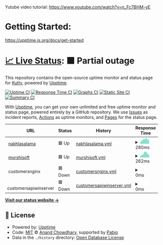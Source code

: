 Yutube video tutorial: https://www.youtube.com/watch?v=n_Fc7BHM-yE

# Getting Started:

https://upptime.js.org/docs/get-started

# [📈 Live Status](https://vkuttyp.github.io/myupptime): <!--live status--> **🟧 Partial outage**

This repository contains the open-source uptime monitor and status page for [Kutty](https://vkuttyp.github.io/myupptime), powered by [Upptime](https://github.com/upptime/upptime).

[![Uptime CI](https://github.com/vkuttyp/myupptime/workflows/Uptime%20CI/badge.svg)](https://github.com/vkuttyp/myupptime/actions?query=workflow%3A%22Uptime+CI%22)
[![Response Time CI](https://github.com/vkuttyp/myupptime/workflows/Response%20Time%20CI/badge.svg)](https://github.com/vkuttyp/myupptime/actions?query=workflow%3A%22Response+Time+CI%22)
[![Graphs CI](https://github.com/vkuttyp/myupptime/workflows/Graphs%20CI/badge.svg)](https://github.com/vkuttyp/myupptime/actions?query=workflow%3A%22Graphs+CI%22)
[![Static Site CI](https://github.com/vkuttyp/myupptime/workflows/Static%20Site%20CI/badge.svg)](https://github.com/vkuttyp/myupptime/actions?query=workflow%3A%22Static+Site+CI%22)
[![Summary CI](https://github.com/vkuttyp/myupptime/workflows/Summary%20CI/badge.svg)](https://github.com/vkuttyp/myupptime/actions?query=workflow%3A%22Summary+CI%22)

With [Upptime](https://upptime.js.org), you can get your own unlimited and free uptime monitor and status page, powered entirely by a GitHub repository. We use [Issues](https://github.com/vkuttyp/myupptime/issues) as incident reports, [Actions](https://github.com/vkuttyp/myupptime/actions) as uptime monitors, and [Pages](https://vkuttyp.github.io/myupptime) for the status page.

<!--start: status pages-->
<!-- This summary is generated by Upptime (https://github.com/upptime/upptime) -->
<!-- Do not edit this manually, your changes will be overwritten -->
<!-- prettier-ignore -->
| URL | Status | History | Response Time | Uptime |
| --- | ------ | ------- | ------------- | ------ |
| <img alt="" src="https://icons.duckduckgo.com/ip3/nakhlasalama.com.ico" height="13"> [nakhlasalama](https://nakhlasalama.com) | 🟩 Up | [nakhlasalama.yml](https://github.com/vkuttyp/myupptime/commits/HEAD/history/nakhlasalama.yml) | <details><summary><img alt="Response time graph" src="./graphs/nakhlasalama/response-time-week.png" height="20"> 280ms</summary><br><a href="https://vkuttyp.github.io/myupptime/history/nakhlasalama"><img alt="Response time 395" src="https://img.shields.io/endpoint?url=https%3A%2F%2Fraw.githubusercontent.com%2Fvkuttyp%2Fmyupptime%2FHEAD%2Fapi%2Fnakhlasalama%2Fresponse-time.json"></a><br><a href="https://vkuttyp.github.io/myupptime/history/nakhlasalama"><img alt="24-hour response time 403" src="https://img.shields.io/endpoint?url=https%3A%2F%2Fraw.githubusercontent.com%2Fvkuttyp%2Fmyupptime%2FHEAD%2Fapi%2Fnakhlasalama%2Fresponse-time-day.json"></a><br><a href="https://vkuttyp.github.io/myupptime/history/nakhlasalama"><img alt="7-day response time 280" src="https://img.shields.io/endpoint?url=https%3A%2F%2Fraw.githubusercontent.com%2Fvkuttyp%2Fmyupptime%2FHEAD%2Fapi%2Fnakhlasalama%2Fresponse-time-week.json"></a><br><a href="https://vkuttyp.github.io/myupptime/history/nakhlasalama"><img alt="30-day response time 281" src="https://img.shields.io/endpoint?url=https%3A%2F%2Fraw.githubusercontent.com%2Fvkuttyp%2Fmyupptime%2FHEAD%2Fapi%2Fnakhlasalama%2Fresponse-time-month.json"></a><br><a href="https://vkuttyp.github.io/myupptime/history/nakhlasalama"><img alt="1-year response time 385" src="https://img.shields.io/endpoint?url=https%3A%2F%2Fraw.githubusercontent.com%2Fvkuttyp%2Fmyupptime%2FHEAD%2Fapi%2Fnakhlasalama%2Fresponse-time-year.json"></a></details> | <details><summary><a href="https://vkuttyp.github.io/myupptime/history/nakhlasalama">100.00%</a></summary><a href="https://vkuttyp.github.io/myupptime/history/nakhlasalama"><img alt="All-time uptime 100.00%" src="https://img.shields.io/endpoint?url=https%3A%2F%2Fraw.githubusercontent.com%2Fvkuttyp%2Fmyupptime%2FHEAD%2Fapi%2Fnakhlasalama%2Fuptime.json"></a><br><a href="https://vkuttyp.github.io/myupptime/history/nakhlasalama"><img alt="24-hour uptime 100.00%" src="https://img.shields.io/endpoint?url=https%3A%2F%2Fraw.githubusercontent.com%2Fvkuttyp%2Fmyupptime%2FHEAD%2Fapi%2Fnakhlasalama%2Fuptime-day.json"></a><br><a href="https://vkuttyp.github.io/myupptime/history/nakhlasalama"><img alt="7-day uptime 100.00%" src="https://img.shields.io/endpoint?url=https%3A%2F%2Fraw.githubusercontent.com%2Fvkuttyp%2Fmyupptime%2FHEAD%2Fapi%2Fnakhlasalama%2Fuptime-week.json"></a><br><a href="https://vkuttyp.github.io/myupptime/history/nakhlasalama"><img alt="30-day uptime 100.00%" src="https://img.shields.io/endpoint?url=https%3A%2F%2Fraw.githubusercontent.com%2Fvkuttyp%2Fmyupptime%2FHEAD%2Fapi%2Fnakhlasalama%2Fuptime-month.json"></a><br><a href="https://vkuttyp.github.io/myupptime/history/nakhlasalama"><img alt="1-year uptime 100.00%" src="https://img.shields.io/endpoint?url=https%3A%2F%2Fraw.githubusercontent.com%2Fvkuttyp%2Fmyupptime%2FHEAD%2Fapi%2Fnakhlasalama%2Fuptime-year.json"></a></details>
| <img alt="" src="https://icons.duckduckgo.com/ip3/murshisoft.com.ico" height="13"> [murshisoft](https://murshisoft.com) | 🟩 Up | [murshisoft.yml](https://github.com/vkuttyp/myupptime/commits/HEAD/history/murshisoft.yml) | <details><summary><img alt="Response time graph" src="./graphs/murshisoft/response-time-week.png" height="20"> 262ms</summary><br><a href="https://vkuttyp.github.io/myupptime/history/murshisoft"><img alt="Response time 358" src="https://img.shields.io/endpoint?url=https%3A%2F%2Fraw.githubusercontent.com%2Fvkuttyp%2Fmyupptime%2FHEAD%2Fapi%2Fmurshisoft%2Fresponse-time.json"></a><br><a href="https://vkuttyp.github.io/myupptime/history/murshisoft"><img alt="24-hour response time 453" src="https://img.shields.io/endpoint?url=https%3A%2F%2Fraw.githubusercontent.com%2Fvkuttyp%2Fmyupptime%2FHEAD%2Fapi%2Fmurshisoft%2Fresponse-time-day.json"></a><br><a href="https://vkuttyp.github.io/myupptime/history/murshisoft"><img alt="7-day response time 262" src="https://img.shields.io/endpoint?url=https%3A%2F%2Fraw.githubusercontent.com%2Fvkuttyp%2Fmyupptime%2FHEAD%2Fapi%2Fmurshisoft%2Fresponse-time-week.json"></a><br><a href="https://vkuttyp.github.io/myupptime/history/murshisoft"><img alt="30-day response time 249" src="https://img.shields.io/endpoint?url=https%3A%2F%2Fraw.githubusercontent.com%2Fvkuttyp%2Fmyupptime%2FHEAD%2Fapi%2Fmurshisoft%2Fresponse-time-month.json"></a><br><a href="https://vkuttyp.github.io/myupptime/history/murshisoft"><img alt="1-year response time 356" src="https://img.shields.io/endpoint?url=https%3A%2F%2Fraw.githubusercontent.com%2Fvkuttyp%2Fmyupptime%2FHEAD%2Fapi%2Fmurshisoft%2Fresponse-time-year.json"></a></details> | <details><summary><a href="https://vkuttyp.github.io/myupptime/history/murshisoft">100.00%</a></summary><a href="https://vkuttyp.github.io/myupptime/history/murshisoft"><img alt="All-time uptime 99.42%" src="https://img.shields.io/endpoint?url=https%3A%2F%2Fraw.githubusercontent.com%2Fvkuttyp%2Fmyupptime%2FHEAD%2Fapi%2Fmurshisoft%2Fuptime.json"></a><br><a href="https://vkuttyp.github.io/myupptime/history/murshisoft"><img alt="24-hour uptime 100.00%" src="https://img.shields.io/endpoint?url=https%3A%2F%2Fraw.githubusercontent.com%2Fvkuttyp%2Fmyupptime%2FHEAD%2Fapi%2Fmurshisoft%2Fuptime-day.json"></a><br><a href="https://vkuttyp.github.io/myupptime/history/murshisoft"><img alt="7-day uptime 100.00%" src="https://img.shields.io/endpoint?url=https%3A%2F%2Fraw.githubusercontent.com%2Fvkuttyp%2Fmyupptime%2FHEAD%2Fapi%2Fmurshisoft%2Fuptime-week.json"></a><br><a href="https://vkuttyp.github.io/myupptime/history/murshisoft"><img alt="30-day uptime 100.00%" src="https://img.shields.io/endpoint?url=https%3A%2F%2Fraw.githubusercontent.com%2Fvkuttyp%2Fmyupptime%2FHEAD%2Fapi%2Fmurshisoft%2Fuptime-month.json"></a><br><a href="https://vkuttyp.github.io/myupptime/history/murshisoft"><img alt="1-year uptime 99.95%" src="https://img.shields.io/endpoint?url=https%3A%2F%2Fraw.githubusercontent.com%2Fvkuttyp%2Fmyupptime%2FHEAD%2Fapi%2Fmurshisoft%2Fuptime-year.json"></a></details>
| <img alt="" src="https://icons.duckduckgo.com/ip3/null.ico" height="13"> customersnginx | 🟥 Down | [customersnginx.yml](https://github.com/vkuttyp/myupptime/commits/HEAD/history/customersnginx.yml) | <details><summary><img alt="Response time graph" src="./graphs/customersnginx/response-time-week.png" height="20"> 0ms</summary><br><a href="https://vkuttyp.github.io/myupptime/history/customersnginx"><img alt="Response time 488" src="https://img.shields.io/endpoint?url=https%3A%2F%2Fraw.githubusercontent.com%2Fvkuttyp%2Fmyupptime%2FHEAD%2Fapi%2Fcustomersnginx%2Fresponse-time.json"></a><br><a href="https://vkuttyp.github.io/myupptime/history/customersnginx"><img alt="24-hour response time 0" src="https://img.shields.io/endpoint?url=https%3A%2F%2Fraw.githubusercontent.com%2Fvkuttyp%2Fmyupptime%2FHEAD%2Fapi%2Fcustomersnginx%2Fresponse-time-day.json"></a><br><a href="https://vkuttyp.github.io/myupptime/history/customersnginx"><img alt="7-day response time 0" src="https://img.shields.io/endpoint?url=https%3A%2F%2Fraw.githubusercontent.com%2Fvkuttyp%2Fmyupptime%2FHEAD%2Fapi%2Fcustomersnginx%2Fresponse-time-week.json"></a><br><a href="https://vkuttyp.github.io/myupptime/history/customersnginx"><img alt="30-day response time 443" src="https://img.shields.io/endpoint?url=https%3A%2F%2Fraw.githubusercontent.com%2Fvkuttyp%2Fmyupptime%2FHEAD%2Fapi%2Fcustomersnginx%2Fresponse-time-month.json"></a><br><a href="https://vkuttyp.github.io/myupptime/history/customersnginx"><img alt="1-year response time 491" src="https://img.shields.io/endpoint?url=https%3A%2F%2Fraw.githubusercontent.com%2Fvkuttyp%2Fmyupptime%2FHEAD%2Fapi%2Fcustomersnginx%2Fresponse-time-year.json"></a></details> | <details><summary><a href="https://vkuttyp.github.io/myupptime/history/customersnginx">0.00%</a></summary><a href="https://vkuttyp.github.io/myupptime/history/customersnginx"><img alt="All-time uptime 82.58%" src="https://img.shields.io/endpoint?url=https%3A%2F%2Fraw.githubusercontent.com%2Fvkuttyp%2Fmyupptime%2FHEAD%2Fapi%2Fcustomersnginx%2Fuptime.json"></a><br><a href="https://vkuttyp.github.io/myupptime/history/customersnginx"><img alt="24-hour uptime 0.00%" src="https://img.shields.io/endpoint?url=https%3A%2F%2Fraw.githubusercontent.com%2Fvkuttyp%2Fmyupptime%2FHEAD%2Fapi%2Fcustomersnginx%2Fuptime-day.json"></a><br><a href="https://vkuttyp.github.io/myupptime/history/customersnginx"><img alt="7-day uptime 0.00%" src="https://img.shields.io/endpoint?url=https%3A%2F%2Fraw.githubusercontent.com%2Fvkuttyp%2Fmyupptime%2FHEAD%2Fapi%2Fcustomersnginx%2Fuptime-week.json"></a><br><a href="https://vkuttyp.github.io/myupptime/history/customersnginx"><img alt="30-day uptime 0.00%" src="https://img.shields.io/endpoint?url=https%3A%2F%2Fraw.githubusercontent.com%2Fvkuttyp%2Fmyupptime%2FHEAD%2Fapi%2Fcustomersnginx%2Fuptime-month.json"></a><br><a href="https://vkuttyp.github.io/myupptime/history/customersnginx"><img alt="1-year uptime 81.84%" src="https://img.shields.io/endpoint?url=https%3A%2F%2Fraw.githubusercontent.com%2Fvkuttyp%2Fmyupptime%2FHEAD%2Fapi%2Fcustomersnginx%2Fuptime-year.json"></a></details>
| <img alt="" src="https://icons.duckduckgo.com/ip3/null.ico" height="13"> customersapiwinserver | 🟥 Down | [customersapiwinserver.yml](https://github.com/vkuttyp/myupptime/commits/HEAD/history/customersapiwinserver.yml) | <details><summary><img alt="Response time graph" src="./graphs/customersapiwinserver/response-time-week.png" height="20"> 0ms</summary><br><a href="https://vkuttyp.github.io/myupptime/history/customersapiwinserver"><img alt="Response time 307" src="https://img.shields.io/endpoint?url=https%3A%2F%2Fraw.githubusercontent.com%2Fvkuttyp%2Fmyupptime%2FHEAD%2Fapi%2Fcustomersapiwinserver%2Fresponse-time.json"></a><br><a href="https://vkuttyp.github.io/myupptime/history/customersapiwinserver"><img alt="24-hour response time 0" src="https://img.shields.io/endpoint?url=https%3A%2F%2Fraw.githubusercontent.com%2Fvkuttyp%2Fmyupptime%2FHEAD%2Fapi%2Fcustomersapiwinserver%2Fresponse-time-day.json"></a><br><a href="https://vkuttyp.github.io/myupptime/history/customersapiwinserver"><img alt="7-day response time 0" src="https://img.shields.io/endpoint?url=https%3A%2F%2Fraw.githubusercontent.com%2Fvkuttyp%2Fmyupptime%2FHEAD%2Fapi%2Fcustomersapiwinserver%2Fresponse-time-week.json"></a><br><a href="https://vkuttyp.github.io/myupptime/history/customersapiwinserver"><img alt="30-day response time 108" src="https://img.shields.io/endpoint?url=https%3A%2F%2Fraw.githubusercontent.com%2Fvkuttyp%2Fmyupptime%2FHEAD%2Fapi%2Fcustomersapiwinserver%2Fresponse-time-month.json"></a><br><a href="https://vkuttyp.github.io/myupptime/history/customersapiwinserver"><img alt="1-year response time 310" src="https://img.shields.io/endpoint?url=https%3A%2F%2Fraw.githubusercontent.com%2Fvkuttyp%2Fmyupptime%2FHEAD%2Fapi%2Fcustomersapiwinserver%2Fresponse-time-year.json"></a></details> | <details><summary><a href="https://vkuttyp.github.io/myupptime/history/customersapiwinserver">0.00%</a></summary><a href="https://vkuttyp.github.io/myupptime/history/customersapiwinserver"><img alt="All-time uptime 82.57%" src="https://img.shields.io/endpoint?url=https%3A%2F%2Fraw.githubusercontent.com%2Fvkuttyp%2Fmyupptime%2FHEAD%2Fapi%2Fcustomersapiwinserver%2Fuptime.json"></a><br><a href="https://vkuttyp.github.io/myupptime/history/customersapiwinserver"><img alt="24-hour uptime 0.00%" src="https://img.shields.io/endpoint?url=https%3A%2F%2Fraw.githubusercontent.com%2Fvkuttyp%2Fmyupptime%2FHEAD%2Fapi%2Fcustomersapiwinserver%2Fuptime-day.json"></a><br><a href="https://vkuttyp.github.io/myupptime/history/customersapiwinserver"><img alt="7-day uptime 0.00%" src="https://img.shields.io/endpoint?url=https%3A%2F%2Fraw.githubusercontent.com%2Fvkuttyp%2Fmyupptime%2FHEAD%2Fapi%2Fcustomersapiwinserver%2Fuptime-week.json"></a><br><a href="https://vkuttyp.github.io/myupptime/history/customersapiwinserver"><img alt="30-day uptime 0.00%" src="https://img.shields.io/endpoint?url=https%3A%2F%2Fraw.githubusercontent.com%2Fvkuttyp%2Fmyupptime%2FHEAD%2Fapi%2Fcustomersapiwinserver%2Fuptime-month.json"></a><br><a href="https://vkuttyp.github.io/myupptime/history/customersapiwinserver"><img alt="1-year uptime 81.85%" src="https://img.shields.io/endpoint?url=https%3A%2F%2Fraw.githubusercontent.com%2Fvkuttyp%2Fmyupptime%2FHEAD%2Fapi%2Fcustomersapiwinserver%2Fuptime-year.json"></a></details>

<!--end: status pages-->

[**Visit our status website →**](https://vkuttyp.github.io/myupptime)

## 📄 License

- Powered by: [Upptime](https://github.com/upptime/upptime)
- Code: [MIT](./LICENSE) © [Anand Chowdhary](https://anandchowdhary.com), supported by [Pabio](https://pabio.com)
- Data in the `./history` directory: [Open Database License](https://opendatacommons.org/licenses/odbl/1-0/)
